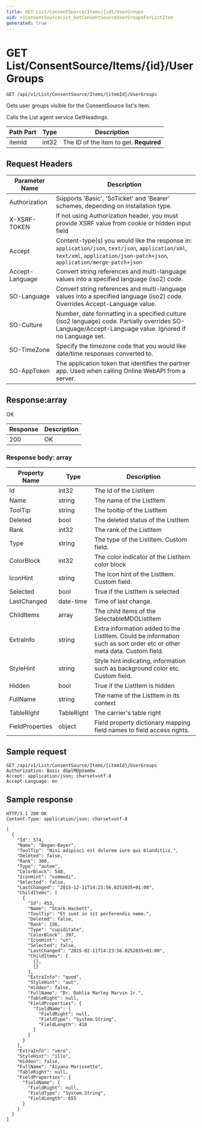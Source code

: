 ```yaml
---
title: GET List/ConsentSource/Items/{id}/UserGroups
uid: v1ConsentSourceList_GetConsentSourceUserGroupsForListItem
generated: true
---
```


# GET List/ConsentSource/Items/{id}/UserGroups

```http
GET /api/v1/List/ConsentSource/Items/{itemId}/UserGroups
```

Gets user groups visible for the ConsentSource list's item.


Calls the List agent service GetHeadings.





| Path Part | Type | Description |
|-----------|------|-------------|
| itemId | int32 | The ID of the item to get. **Required** |



## Request Headers

| Parameter Name | Description |
|----------------|-------------|
| Authorization  | Supports 'Basic', 'SoTicket' and 'Bearer' schemes, depending on installation type. |
| X-XSRF-TOKEN   | If not using Authorization header, you must provide XSRF value from cookie or hidden input field |
| Accept         | Content-type(s) you would like the response in: `application/json`, `text/json`, `application/xml`, `text/xml`, `application/json-patch+json`, `application/merge-patch+json` |
| Accept-Language | Convert string references and multi-language values into a specified language (iso2) code. |
| SO-Language | Convert string references and multi-language values into a specified language (iso2) code. Overrides Accept-Language value. |
| SO-Culture | Number, date formatting in a specified culture (iso2 language) code. Partially overrides SO-Language/Accept-Language value. Ignored if no Language set. |
| SO-TimeZone | Specify the timezone code that you would like date/time responses converted to. |
| SO-AppToken | The application token that identifies the partner app. Used when calling Online WebAPI from a server. |


## Response:array

OK

| Response | Description |
|----------------|-------------|
| 200 | OK |

### Response body: array

| Property Name | Type |  Description |
|----------------|------|--------------|
| Id | int32 | The Id of the ListItem |
| Name | string | The name of the ListItem |
| ToolTip | string | The tooltip of the ListItem |
| Deleted | bool | The deleted status of the ListItem |
| Rank | int32 | The rank of the ListItem |
| Type | string | The type of the ListItem. Custom field. |
| ColorBlock | int32 | The color indicator of the ListItem color block |
| IconHint | string | The Icon hint of the ListItem. Custom field. |
| Selected | bool | True if the ListItem is selected |
| LastChanged | date-time | Time of last change. |
| ChildItems | array | The child items of the SelectableMDOListItem |
| ExtraInfo | string | Extra information added to the ListItem. Could be information such as sort order etc or other meta data. Custom field. |
| StyleHint | string | Style hint indicating, information such as background color etc. Custom field. |
| Hidden | bool | True if the ListItem is hidden |
| FullName | string | The name of the ListItem in its context |
| TableRight | TableRight | The carrier's table right |
| FieldProperties | object | Field property dictionary mapping field names to field access rights. |

## Sample request

```http!
GET /api/v1/List/ConsentSource/Items/{itemId}/UserGroups
Authorization: Basic dGplMDpUamUw
Accept: application/json; charset=utf-8
Accept-Language: en
```

## Sample response

```http_
HTTP/1.1 200 OK
Content-Type: application/json; charset=utf-8

[
  {
    "Id": 574,
    "Name": "Bogan-Bayer",
    "ToolTip": "Nisi adipisci est dolorem iure qui blanditiis.",
    "Deleted": false,
    "Rank": 380,
    "Type": "autem",
    "ColorBlock": 548,
    "IconHint": "commodi",
    "Selected": false,
    "LastChanged": "2015-12-11T14:23:56.0252035+01:00",
    "ChildItems": [
      {
        "Id": 453,
        "Name": "Stark-Hackett",
        "ToolTip": "Et sunt in sit perferendis nemo.",
        "Deleted": false,
        "Rank": 156,
        "Type": "cupiditate",
        "ColorBlock": 397,
        "IconHint": "ut",
        "Selected": false,
        "LastChanged": "2015-02-11T14:23:56.0252035+01:00",
        "ChildItems": [
          {},
          {}
        ],
        "ExtraInfo": "quod",
        "StyleHint": "aut",
        "Hidden": false,
        "FullName": "Dr. Dahlia Marley Marvin Jr.",
        "TableRight": null,
        "FieldProperties": {
          "fieldName": {
            "FieldRight": null,
            "FieldType": "System.String",
            "FieldLength": 418
          }
        }
      }
    ],
    "ExtraInfo": "vero",
    "StyleHint": "illo",
    "Hidden": false,
    "FullName": "Aiyana Morissette",
    "TableRight": null,
    "FieldProperties": {
      "fieldName": {
        "FieldRight": null,
        "FieldType": "System.String",
        "FieldLength": 655
      }
    }
  }
]
```